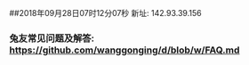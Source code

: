 ##2018年09月28日07时12分07秒 新址: 142.93.39.156
### 兔友常见问题及解答: https://github.com/wanggonging/d/blob/w/FAQ.md
